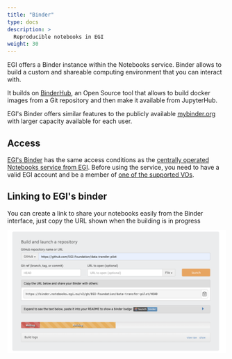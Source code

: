 ```yaml
---
title: "Binder"
type: docs
description: >
  Reproducible notebooks in EGI
weight: 30
---
```


EGI offers a Binder instance within the Notebooks service. Binder allows to
build a custom and shareable computing environment that you can interact with.

It builds on [BinderHub](https://github.com/jupyterhub/binderhub), an Open
Source tool that allows to build docker images from a Git repository and then
make it available from JupyterHub.

EGI's Binder offers similar features to the publicly available
[mybinder.org](https://mybinder.org/) with larger capacity available for each
user.

## Access

[EGI's Binder](https://binder.notebooks.egi.eu/) has the same access conditions
as the
[centrally operated Notebooks service from EGI](../../#service-modes).
Before using the service, you need to have a valid EGI account and be a member
of
[one of the supported VOs](../../#notebooks-for-researchers).

## Linking to EGI's binder

You can create a link to share your notebooks easily from the Binder interface,
just copy the URL shown when the building is in progress

![Binder link](binder-link.png)
